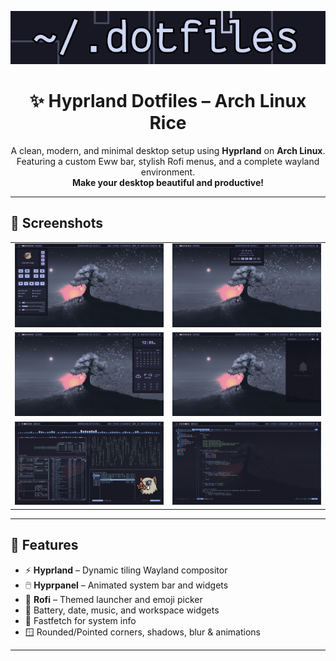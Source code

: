 <p align="center">
  <img src="./assets/dotfiles.png" alt="Dotfiles Banner" width="600">
</p>

<h1 align="center">✨ Hyprland Dotfiles – Arch Linux Rice</h1>

<p align="center">
  A clean, modern, and minimal desktop setup using <strong>Hyprland</strong> on <strong>Arch Linux</strong>.<br>
  Featuring a custom Eww bar, stylish Rofi menus, and a complete wayland environment.<br>
  <strong>Make your desktop beautiful and productive!</strong>
</p>

---

## 📸 Screenshots

<table>
  <tr>
    <td><img src="./assets/ss01.png" alt="screenshot 1"/></td>
    <td><img src="./assets/ss02.png" alt="screenshot 2"/></td>
  </tr>
  <tr>
    <td><img src="./assets/ss03.png" alt="screenshot 3"/></td>
    <td><img src="./assets/ss04.png" alt="screenshot 4"/></td>
  </tr>
  <tr>
    <!-- <td colspan="2" align="center"><img src="./assets/ss05.png" alt="screenshot 5" width="500"/></td> -->
    <td><img src="./assets/ss05.png" alt="screenshot 3"/></td>
    <td><img src="./assets/ss06.png" alt="screenshot 4"/></td>
  </tr>
</table>

---

## 🧰 Features

- ⚡ **Hyprland** – Dynamic tiling Wayland compositor
- 🖱️ **Hyprpanel** – Animated system bar and widgets
- 🎨 **Rofi** – Themed launcher and emoji picker
- 🔋 Battery, date, music, and workspace widgets
- 🧪 Fastfetch for system info
- 🪟 Rounded/Pointed corners, shadows, blur & animations

---
